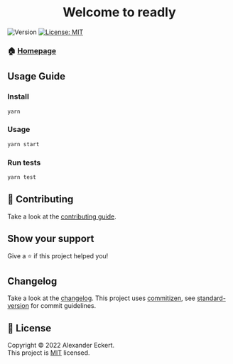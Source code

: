 <h1 align="center">Welcome to readly</h1>
<p>
  <img alt="Version" src="https://img.shields.io/badge/version-0.1.0-blue.svg?cacheSeconds=2592000" />
  <a href="https://github.com/eckertalex/readly-desktop/blob/main/LICENSE" target="_blank">
    <img alt="License: MIT" src="https://img.shields.io/badge/License-MIT-yellow.svg" />
  </a>
</p>

### 🏠 [Homepage](https://github.com/eckertalex/readly-desktop)

## Usage Guide

### Install

```sh
yarn
```

### Usage

```sh
yarn start
```

### Run tests

```sh
yarn test
```

## 🤝 Contributing

Take a look at the [contributing guide](https://github.com/eckertalex/readly-desktop/blob/main/CONTRIBUTING.md).

## Show your support

Give a ⭐️ if this project helped you!

## Changelog

Take a look at the [changelog](https://github.com/eckertalex/readly-desktop/blob/main/CHANGELOG.md). This project uses
[commitizen](http://commitizen.github.io/cz-cli/), see
[standard-version](https://github.com/conventional-changelog/standard-version) for commit guidelines.

## 📝 License

Copyright &copy; 2022 Alexander Eckert.<br /> This project is
[MIT](https://github.com/eckertalex/readly-desktop/blob/main/LICENSE) licensed.

